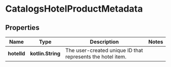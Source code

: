 
# CatalogsHotelProductMetadata

## Properties
| Name | Type | Description | Notes |
| ------------ | ------------- | ------------- | ------------- |
| **hotelId** | **kotlin.String** | The user-created unique ID that represents the hotel item. |  |



